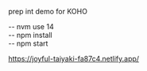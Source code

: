 prep int demo for KOHO </br>

-- nvm use 14 </br>
-- npm install </br>
-- npm start </br>

https://joyful-taiyaki-fa87c4.netlify.app/ 

